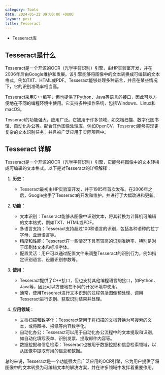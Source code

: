 ```yaml
---
category: Tools
date: 2024-05-22 09:00:00 +0800
layout: post
title: Tesseract
---
```


+ Tesseract库

## Tesseract是什么

Tesseract是一个开源的OCR（光学字符识别）引擎，由HP实验室开发，并在2006年后由Google维护和发展。该引擎能够将图像中的文本转换成可编辑的文本格式，例如TXT、HTML或PDF。Tesseract能够处理多种语言，并且在某些情况下，它的识别准确率相当高。

Tesseract采用C++编写，但也提供了Python、Java等语言的接口，因此可以方便地在不同的编程环境中使用。它支持多种操作系统，包括Windows、Linux和macOS。

Tesseract的功能强大，应用广泛。它被用于许多领域，如文档扫描、数字化图书馆、自动化办公等。配合其他图像处理库，例如OpenCV，Tesseract能够实现更复杂的文本识别任务，并且被广泛应用于实际项目中。

## Tesseract 详解

Tesseract是一个开源的OCR（光学字符识别）引擎，它能够将图像中的文本转换成可编辑的文本格式。以下是对Tesseract的详细解释：

1. **历史**：
   - Tesseract最初由HP实验室开发，并于1985年首次发布。在2006年之后，Google接手了Tesseract的开发和维护，并进行了大幅改进和更新。
   
2. **功能**：
   - 文本识别：Tesseract能够从图像中识别文本，将其转换为计算机可编辑的文本格式，例如TXT、HTML或PDF。
   - 多语言支持：Tesseract支持超过100种语言的识别，包括各种语种的拉丁字母、亚洲语言等。
   - 精度和性能：Tesseract在一些情况下具有较高的识别准确率，特别是对于印刷体文本和标准字体。
   - 配置灵活：用户可以通过配置文件来调整Tesseract的识别行为，例如指定识别语言、设置识别参数等。

3. **使用**：
   - Tesseract提供了C++接口，但也支持其他编程语言的接口，如Python、Java等，因此可以方便地在不同的开发环境中使用。
   - 通常，使用Tesseract进行文本识别的过程包括图像预处理、调用Tesseract进行识别、获取识别结果并处理。

4. **应用领域**：
   - 文档扫描和数字化：Tesseract常用于将扫描的文档转换为可搜索的文本，或将图书、报纸等内容数字化。
   - 自动化办公：Tesseract可以用于自动化办公流程中的文本提取和识别，如自动化填写表单、识别发票、提取邮件内容等。
   - 数据挖掘和信息检索：Tesseract也被用于数据挖掘和信息检索领域，以从图像中提取有用的信息和数据。

总的来说，Tesseract是一个功能强大且广泛应用的OCR引擎，它为用户提供了将图像中的文本转换为可编辑文本的解决方案，并在许多领域中发挥着重要作用。